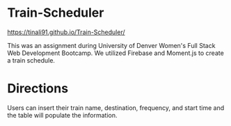 # Train-Scheduler

https://tinali91.github.io/Train-Scheduler/

This was an assignment during University of Denver Women's Full Stack Web Development Bootcamp. We utilized Firebase and Moment.js to create a train schedule. 

# Directions

Users can insert their train name, destination, frequency, and start time and the table will populate the information.
